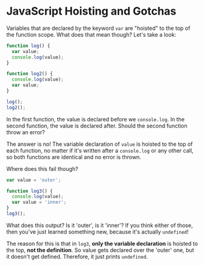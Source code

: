 # JavaScript Hoisting and Gotchas

Variables that are declared by the keyword `var` are "hoisted" to the top of the function scope. What does that mean though? Let's take a look:

```js
function log() {
  var value;
  console.log(value);
}

function log2() {
  console.log(value);
  var value;
}

log();
log2();
```

In the first function, the value is declared before we `console.log`. In the second function, the value is declared after. Should the second function throw an error?

The answer is no! The variable declaration of `value` is hoisted to the top of each function, no matter if it's written after a `console.log` or any other call, so both functions are identical and no error is thrown.

Where does this fail though?

```js
var value = 'outer';

function log3() {
  console.log(value);
  var value = 'inner';
}
log3();
```

What does this output? Is it 'outer', is it 'inner'? If you think either of those, then you've just learned something new, because it's actually `undefined`!

The reason for this is that in `log3`, **only the variable declaration** is hoisted to the top, **not the definition**. So value gets declared over the 'outer' one, but it doesn't get defined. Therefore, it just prints `undefined`.
